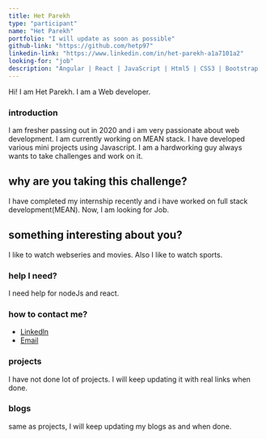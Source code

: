 ```yaml
---
title: Het Parekh
type: "participant"
name: "Het Parekh"
portfolio: "I will update as soon as possible"
github-link: "https://github.com/hetp97"
linkedin-link: "https://www.linkedin.com/in/het-parekh-a1a7101a2"
looking-for: "job"
description: "Angular | React | JavaScript | Html5 | CSS3 | Bootstrap | Express | MongoDB | MYSQL | CoreJava |"
---
```


Hi! I am Het Parekh. I am a Web developer.

### introduction

I am fresher passing out in 2020 and i am very passionate about web development. I am currently working on MEAN stack. I have developed various mini projects using Javascript. I am a hardworking guy always wants to take challenges and work on it.

## why are you taking this challenge?

I have completed my internship recently and i have worked on full stack development(MEAN).
Now, I am looking for Job.

## something interesting about you?

I like to watch webseries and movies. Also I like to watch sports. 

### help I need?

I need help for nodeJs and react.

### how to contact me?

- [Linkedln](https://www.linkedin.com/in/het-parekh-a1a7101a2)
- [Email](hetparekh97@gmail.com)

### projects

I have not done lot of projects. I will keep updating it with real links when done.


### blogs

same as projects, I will keep updating my blogs as and when done.

